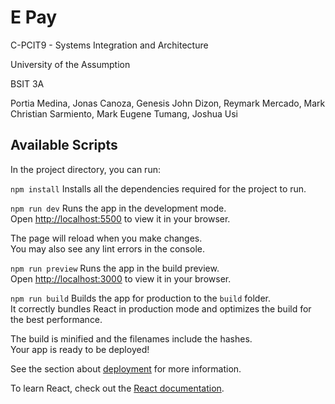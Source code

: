 # E Pay
C-PCIT9 - Systems Integration and Architecture

University of the Assumption

BSIT 3A

Portia Medina, Jonas Canoza, Genesis John Dizon, Reymark Mercado, Mark Christian Sarmiento, Mark Eugene Tumang, Joshua Usi

## Available Scripts

In the project directory, you can run:

```npm install```
Installs all the dependencies required for the project to run.

```npm run dev```
Runs the app in the development mode.\
Open [http://localhost:5500](http://localhost:5500) to view it in your browser.

The page will reload when you make changes.\
You may also see any lint errors in the console.

```npm run preview```
Runs the app in the build preview.\
Open [http://localhost:3000](http://localhost:3000) to view it in your browser.

```npm run build```
Builds the app for production to the `build` folder.\
It correctly bundles React in production mode and optimizes the build for the best performance.

The build is minified and the filenames include the hashes.\
Your app is ready to be deployed!

See the section about [deployment](https://facebook.github.io/create-react-app/docs/deployment) for more information.



To learn React, check out the [React documentation](https://reactjs.org/).



